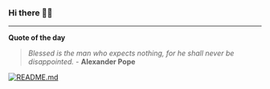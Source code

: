 ### Hi there 👋🏻


---

**Quote of the day**

> *Blessed is the man who expects nothing, for he shall never be disappointed.* - **Alexander Pope** 

[![README.md](https://github.com/marcolovazzano/marcolovazzano/actions/workflows/readme.yml/badge.svg?branch=main)](https://github.com/marcolovazzano/marcolovazzano/actions/workflows/readme.yml)
